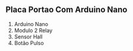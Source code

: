 ## Placa Portao Com Arduino Nano

[^1]: Funcionamento Basico Similar a uma Placa original de portão eletronico.
[^2]: Hardware Necessario 
1. Arduino Nano
2. Modulo 2 Relay 
3. Sensor Hall
4. Botão Pulso
